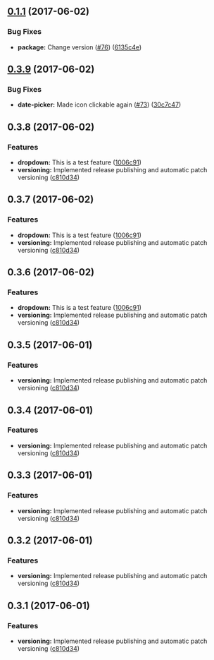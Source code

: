 <a name="0.1.1"></a>
## [0.1.1](https://github.com/wholesale-design-system/components/compare/0.3.9...v0.1.1) (2017-06-02)


### Bug Fixes

* **package:** Change version ([#76](https://github.com/wholesale-design-system/components/issues/76)) ([6135c4e](https://github.com/wholesale-design-system/components/commit/6135c4e))



<a name="0.3.9"></a>
## [0.3.9](https://github.com/wholesale-design-system/components/compare/0.3.8...v0.3.9) (2017-06-02)


### Bug Fixes

* **date-picker:** Made icon clickable again ([#73](https://github.com/wholesale-design-system/components/issues/73)) ([30c7c47](https://github.com/wholesale-design-system/components/commit/30c7c47))



<a name="0.3.8"></a>
## 0.3.8 (2017-06-02)


### Features

* **dropdown:** This is a test feature ([1006c91](https://github.com/wholesale-design-system/components/commit/1006c91))
* **versioning:** Implemented release publishing and automatic patch versioning ([c810d34](https://github.com/wholesale-design-system/components/commit/c810d34))



<a name="0.3.7"></a>
## 0.3.7 (2017-06-02)


### Features

* **dropdown:** This is a test feature ([1006c91](https://github.com/wholesale-design-system/components/commit/1006c91))
* **versioning:** Implemented release publishing and automatic patch versioning ([c810d34](https://github.com/wholesale-design-system/components/commit/c810d34))



<a name="0.3.6"></a>
## 0.3.6 (2017-06-02)


### Features

* **dropdown:** This is a test feature ([1006c91](https://github.com/wholesale-design-system/components/commit/1006c91))
* **versioning:** Implemented release publishing and automatic patch versioning ([c810d34](https://github.com/wholesale-design-system/components/commit/c810d34))



<a name="0.3.5"></a>
## 0.3.5 (2017-06-01)


### Features

* **versioning:** Implemented release publishing and automatic patch versioning ([c810d34](https://github.com/wholesale-design-system/components/commit/c810d34))



<a name="0.3.4"></a>
## 0.3.4 (2017-06-01)


### Features

* **versioning:** Implemented release publishing and automatic patch versioning ([c810d34](https://github.com/wholesale-design-system/components/commit/c810d34))



<a name="0.3.3"></a>
## 0.3.3 (2017-06-01)


### Features

* **versioning:** Implemented release publishing and automatic patch versioning ([c810d34](https://github.com/wholesale-design-system/components/commit/c810d34))



<a name="0.3.2"></a>
## 0.3.2 (2017-06-01)


### Features

* **versioning:** Implemented release publishing and automatic patch versioning ([c810d34](https://github.com/wholesale-design-system/components/commit/c810d34))



<a name="0.3.1"></a>
## 0.3.1 (2017-06-01)


### Features

* **versioning:** Implemented release publishing and automatic patch versioning ([c810d34](https://github.com/wholesale-design-system/components/commit/c810d34))



